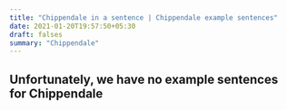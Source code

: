 ```yaml
---
title: "Chippendale in a sentence | Chippendale example sentences"
date: 2021-01-20T19:57:50+05:30
draft: falses
summary: "Chippendale"
---
```

## Unfortunately, we have no example sentences for Chippendale                 
